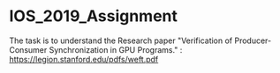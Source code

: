 # IOS_2019_Assignment
The task is to understand the Research paper "Verification of Producer-Consumer
Synchronization in GPU Programs." : 
https://legion.stanford.edu/pdfs/weft.pdf
